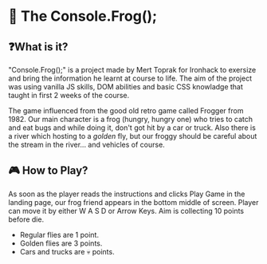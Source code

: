# 🐸 The Console.Frog();

## ❓What is it?

"Console.Frog();" is a project made by Mert Toprak for Ironhack to exersize and bring the information he learnt at course to life. The aim of the project was using vanilla JS skills, DOM abilities and basic CSS knowladge that taught in first 2 weeks of the course.

The game influenced from the good old retro game called Frogger from 1982. Our main character is a frog (hungry, hungry one) who tries to catch and eat bugs and while doing it, don't got hit by a car or truck. Also there is a river which hosting to a _golden_ fly, but our froggy should be careful about the stream in the river... and vehicles of course.

## 🎮 How to Play?

As soon as the player reads the instructions and clicks Play Game in the landing page, our frog friend appears in the bottom middle of screen. Player can move it by either W A S D or Arrow Keys. Aim is collecting 10 points before die.

- Regular flies are 1 point.
- Golden flies are 3 points.
- Cars and trucks are 💀 points.
